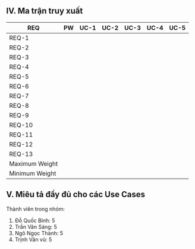 ## IV. Ma trận truy xuất
|REQ|PW|UC-1|UC-2|UC-3|UC-4|UC-5|
|--|--|--|--|--|--|--|
|REQ-1||
|REQ-2|
|REQ-3|
|REQ-4|
|REQ-5|
|REQ-6|
|REQ-7|
|REQ-8|
|REQ-9|
|REQ-10|
|REQ-11|
|REQ-12|
|REQ-13|
|Maximum Weight|
|Minimum Weight|
## V. Miêu tả đầy đủ cho các Use Cases



Thành viên trong nhóm:
1. Đỗ Quốc Bình: 5
2. Trần Văn Sáng: 5
3. Ngô Ngọc Thành: 5
4. Trịnh Văn vũ: 5